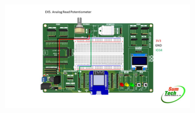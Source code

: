 ![Alt text](https://github.com/topwatcharakorn/EducationCode-by-SumTech/blob/main/Examples%20ST-EDU/Analog%20VR/Analog%20Read%20Potentiometer.jpg?raw=true "Wiring digram")
